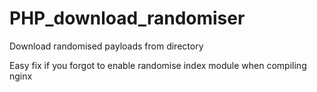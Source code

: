 # PHP_download_randomiser
Download randomised payloads from directory


Easy fix if you forgot to enable randomise index module when compiling nginx
